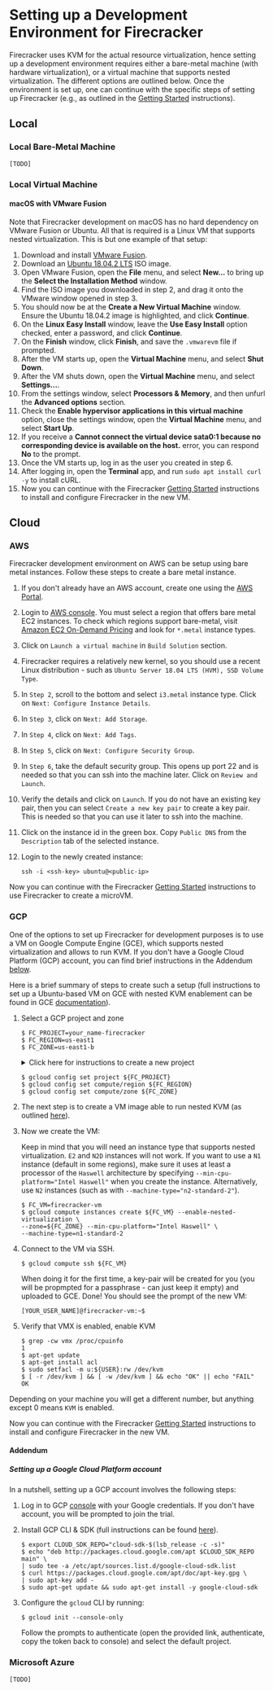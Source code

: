 # Setting up a Development Environment for Firecracker

Firecracker uses KVM for the actual resource virtualization, hence setting up a
development environment requires either a bare-metal machine (with hardware
virtualization), or a virtual machine that supports nested virtualization. The
different options are outlined below. Once the environment is set up, one can
continue with the specific steps of setting up Firecracker (e.g., as outlined in
the [Getting Started](getting-started.md) instructions).

## Local

### Local Bare-Metal Machine

`[TODO]`

### Local Virtual Machine

#### macOS with VMware Fusion

Note that Firecracker development on macOS has no hard dependency on VMware
Fusion or Ubuntu. All that is required is a Linux VM that supports nested
virtualization. This is but one example of that setup:

1. Download and install
   [VMware Fusion](https://www.vmware.com/products/fusion/fusion-evaluation.html).
1. Download an [Ubuntu 18.04.2 LTS](https://www.ubuntu.com/download/desktop) ISO
   image.
1. Open VMware Fusion, open the **File** menu, and select **New...** to bring up
   the **Select the Installation Method** window.
1. Find the ISO image you downloaded in step 2, and drag it onto the VMware
   window opened in step 3.
1. You should now be at the **Create a New Virtual Machine** window. Ensure the
   Ubuntu 18.04.2 image is highlighted, and click **Continue**.
1. On the **Linux Easy Install** window, leave the **Use Easy Install** option
   checked, enter a password, and click **Continue**.
1. On the **Finish** window, click **Finish**, and save the `.vmwarevm` file if
   prompted.
1. After the VM starts up, open the **Virtual Machine** menu, and select **Shut
   Down**.
1. After the VM shuts down, open the **Virtual Machine** menu, and select
   **Settings...**.
1. From the settings window, select **Processors & Memory**, and then unfurl the
   **Advanced options** section.
1. Check the **Enable hypervisor applications in this virtual machine** option,
   close the settings window, open the **Virtual Machine** menu, and select
   **Start Up**.
1. If you receive a **Cannot connect the virtual device sata0:1 because no
   corresponding device is available on the host.** error, you can respond
   **No** to the prompt.
1. Once the VM starts up, log in as the user you created in step 6.
1. After logging in, open the **Terminal** app, and run
   `sudo apt install curl -y` to install cURL.
1. Now you can continue with the Firecracker
   [Getting Started](getting-started.md) instructions to install and configure
   Firecracker in the new VM.

## Cloud

### AWS

Firecracker development environment on AWS can be setup using bare metal
instances. Follow these steps to create a bare metal instance.

1. If you don't already have an AWS account, create one using the
   [AWS Portal](https://portal.aws.amazon.com/billing/signup).

1. Login to [AWS console](https://console.aws.amazon.com/console/home). You must
   select a region that offers bare metal EC2 instances. To check which regions
   support bare-metal, visit
   [Amazon EC2 On-Demand Pricing](https://aws.amazon.com/ec2/pricing/on-demand/)
   and look for `*.metal` instance types.

1. Click on `Launch a virtual machine` in `Build Solution` section.

1. Firecracker requires a relatively new kernel, so you should use a recent
   Linux distribution - such as
   `Ubuntu Server 18.04 LTS (HVM), SSD Volume Type`.

1. In `Step 2`, scroll to the bottom and select `i3.metal` instance type. Click
   on `Next: Configure Instance Details`.

1. In `Step 3`, click on `Next: Add Storage`.

1. In `Step 4`, click on `Next: Add Tags`.

1. In `Step 5`, click on `Next: Configure Security Group`.

1. In `Step 6`, take the default security group. This opens up port 22 and is
   needed so that you can ssh into the machine later. Click on
   `Review and Launch`.

1. Verify the details and click on `Launch`. If you do not have an existing key
   pair, then you can select `Create a new key pair` to create a key pair. This
   is needed so that you can use it later to ssh into the machine.

1. Click on the instance id in the green box. Copy `Public DNS` from the
   `Description` tab of the selected instance.

1. Login to the newly created instance:

   ```console
   ssh -i <ssh-key> ubuntu@<public-ip>
   ```

Now you can continue with the Firecracker [Getting Started](getting-started.md)
instructions to use Firecracker to create a microVM.

### GCP

One of the options to set up Firecracker for development purposes is to use a VM
on Google Compute Engine (GCE), which supports nested virtualization and allows
to run KVM. If you don't have a Google Cloud Platform (GCP) account, you can
find brief instructions in the Addendum [below](#addendum).

Here is a brief summary of steps to create such a setup (full instructions to
set up a Ubuntu-based VM on GCE with nested KVM enablement can be found in GCE
[documentation](https://cloud.google.com/compute/docs/instances/enable-nested-virtualization-vm-instances)).

1. Select a GCP project and zone

   ```console
   $ FC_PROJECT=your_name-firecracker
   $ FC_REGION=us-east1
   $ FC_ZONE=us-east1-b
   ```

   <details><summary>Click here for instructions to create a new project</summary>
    <p>
    It might be convenient to keep your Firecracker-related GCP resources in
    a separate project, so that you can keep track of resources more easily
    and remove everything easily once your are done.

   For convenience, give the project a unique name (e.g.,
   your_name-firecracker), so that GCP does not need to create a project id
   different than project name (by appending randomized numbers to the name you
   provide).

   ```console
   $ gcloud projects create ${FC_PROJECT} --enable-cloud-apis --set-as-default
   ```

   </p>
    </details>

   ```console
   $ gcloud config set project ${FC_PROJECT}
   $ gcloud config set compute/region ${FC_REGION}
   $ gcloud config set compute/zone ${FC_ZONE}
   ```

1. The next step is to create a VM image able to run nested KVM (as outlined
   [here](https://cloud.google.com/compute/docs/instances/nested-virtualization/enabling)).

1. Now we create the VM:

   Keep in mind that you will need an instance type that supports nested
   virtualization. `E2` and `N2D` instances will not work. If you want to use a
   `N1` instance (default in some regions), make sure it uses at least a
   processor of the `Haswell` architecture by specifying
   `--min-cpu-platform="Intel Haswell"` when you create the instance.
   Alternatively, use `N2` instances (such as with
   `--machine-type="n2-standard-2"`).

   ```console
   $ FC_VM=firecracker-vm
   $ gcloud compute instances create ${FC_VM} --enable-nested-virtualization \
   --zone=${FC_ZONE} --min-cpu-platform="Intel Haswell" \
   --machine-type=n1-standard-2
   ```

1. Connect to the VM via SSH.

   ```console
   $ gcloud compute ssh ${FC_VM}
   ```

   When doing it for the first time, a key-pair will be created for you (you
   will be propmpted for a passphrase - can just keep it empty) and uploaded to
   GCE. Done! You should see the prompt of the new VM:

   ```console
   [YOUR_USER_NAME]@firecracker-vm:~$
   ```

1. Verify that VMX is enabled, enable KVM

   ```console
   $ grep -cw vmx /proc/cpuinfo
   1
   $ apt-get update
   $ apt-get install acl
   $ sudo setfacl -m u:${USER}:rw /dev/kvm
   $ [ -r /dev/kvm ] && [ -w /dev/kvm ] && echo "OK" || echo "FAIL"
   OK
   ```

Depending on your machine you will get a different number, but anything except 0
means `KVM` is enabled.

Now you can continue with the Firecracker [Getting Started](getting-started.md)
instructions to install and configure Firecracker in the new VM.

#### Addendum

##### Setting up a Google Cloud Platform account

In a nutshell, setting up a GCP account involves the following steps:

1. Log in to GCP [console](https://console.cloud.google.com/) with your Google
   credentials. If you don't have account, you will be prompted to join the
   trial.

1. Install GCP CLI & SDK (full instructions can be found
   [here](https://cloud.google.com/sdk/docs/quickstart-debian-ubuntu)).

   ```console
   $ export CLOUD_SDK_REPO="cloud-sdk-$(lsb_release -c -s)"
   $ echo "deb http://packages.cloud.google.com/apt $CLOUD_SDK_REPO main" \
   | sudo tee -a /etc/apt/sources.list.d/google-cloud-sdk.list
   $ curl https://packages.cloud.google.com/apt/doc/apt-key.gpg \
   | sudo apt-key add -
   $ sudo apt-get update && sudo apt-get install -y google-cloud-sdk
   ```

1. Configure the `gcloud` CLI by running:

   ```console
   $ gcloud init --console-only
   ```

   Follow the prompts to authenticate (open the provided link, authenticate,
   copy the token back to console) and select the default project.

### Microsoft Azure

`[TODO]`
